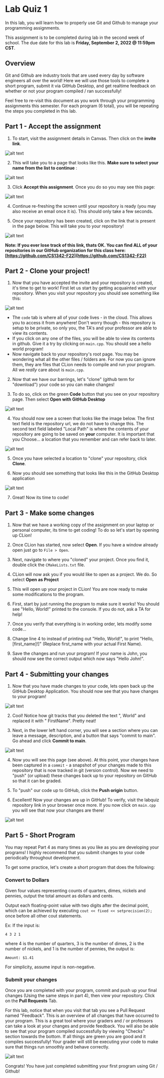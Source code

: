 # Lab Quiz 1
In this lab, you will learn how to properly use Git and Github to manage your programming assignments.

This assignment is to be completed during lab in the second week of school. The due date for this lab is **Friday, September 2, 2022 @ 11:59pm CST**.

## Overview
Git and Github are industry tools that are used every day by software engineers all over the world!
Here we will use those tools to complete a short program, submit it via GitHub Desktop, and get realtime feedback on whether or 
not your program compiled / ran successfully!

Feel free to re-visit this document as you work through your programming assignments this semester. For each program (6 total), you will 
be repeating the steps you completed in this lab. 

## Part 1 - Accept the assignment
1. To start, visit the assignment details in Canvas. Then click on the **invite link**. 

![alt text](images/image1.png "Invite")


2. This will take you to a page that looks like this. **Make sure to select your name from the list to continue** : 

![alt text](images/image2.png "Invite")

3. Click **Accept this assignment**. Once you do so you may see this page: 

![alt text](images/image3.png "Invite")

4. Continue re-freshing the screen until your repository is ready (you may also receive an email once it is). This should only take a few seconds. 

5. Once your repository has been created, click on the link that is present in the page below. This will take you to your repository!

![alt text](images/image4.png)

**Note: If you ever lose track of this link, thats OK. You can find ALL of your repositories in our GitHub organization for this class here: [https://github.com/CS1342-F22](https://github.com/CS1342-F22)**

## Part 2 - Clone your project!
1. Now that you have accepted the invite and your repository is created, it's time to get to work! First let us start by getting acquainted with your repository. When you visit your repository you should see something like this:


![alt text](images/image5.png)

- The `code` tab is where all of your code lives - in the cloud. This allows you to access it from anywhere! Don't worry though - this repository is setup to be private, so only you, the TA's and your professor are able to view its contents. 
- If you click on any one of the files, you will be able to view its contents in github. Give it a try by clicking on `main.cpp`. You should see a hello world program!
- Now navigate back to your repository's root page. You may be wondering what all the other files / folders are. For now you can ignore them, they are files that CLion needs to compile and run your program. All we _really_ care about is `main.cpp`.

2. Now that we have our barrings, let's "clone" (github term for "download") your code so you can make changes! 

3. To do so, click on the green **Code** button that you see on your repository page. Then select **Open with GitHub Desktop**

![alt text](images/image6.png)

4. You should now see a screen that looks like the image below. The first text field is the repository url, we do not have to change this. The second text field labeled "Local Path" is where the contents of your repository are going to be saved on **your** computer. It is important that you Choose... a location that you remember and can refer back to later. 

![alt text](images/image7.png)

5. Once you have selected a location to "clone" your repository, click **Clone**. 

6. Now you should see something that looks like this in the GitHub Desktop application

![alt text](images/image8.png)

7. Great! Now its time to code!

## Part 3 - Make some changes
1. Now that we have a working copy of the assignment on your laptop or personal computer, its time to get coding! To do so let's start by opening up CLion!

2. Once CLion has started, now select **Open**. If you have a window already open just go to `File > Open`. 

3. Next, navigate to where you "cloned" your project. Once you find it, double click the `CMakeLists.txt` file. 

4. CLion will now ask you if you would like to open as a project. We do. So select **Open as Project**

5. This will open up your project in CLion! You are now ready to make some modifications to the program. 

6. First, start by just running the program to make sure it works! You should see "Hello, World!" printed to the console. If you do not, ask a TA for help!

7. Once you verify that everything is in working order, lets modify some code...

8. Change line 4 to instead of printing out "Hello, World!", to print "Hello, [first_name]!]" (Replace first_name with your actual First Name). 

9. Save the changes and run your program! If your name is John, you should now see the correct output which now says "Hello John!".

## Part 4 - Submitting your changes
1. Now that you have made changes to your code, lets open back up the GitHub Desktop Application. You should now see that you have changes to your program!

![alt text](images/image9.png)

2. Cool! Notice how git tracks that you deleted the text ", World" and replaced it with " FirstName". Pretty neat! 

3. Next, in the lower left hand corner, you will see a section where you can leave a message, description, and a button that says "commit to main". Go ahead and click **Commit to main**. 

![alt text](images/image10.png)

4. Now you will see this page (see above). At this point, your changes have been captured in a `commit` - a snapshot of your changes made to this repository that is now tracked in git (version control). Now we need to "push" (or upload) these changes back up to your repository on GitHub so that it can be graded. 

5. To "push" our code up to GitHub, click the **Push origin** button. 

6. Excellent! Now your changes are up in GitHub! To verify, visit the labquiz repository link in your browser once more. If you now click on `main.cpp` you will see that now your changes are there! 

![alt text](images/image11.png)

## Part 5 - Short Program
You may repeat Part 4 as many times as you like as you are developing your programs! I highly recommend that you submit changes to your code periodically throughout development.

To get some practice, let's create a short program that does the following: 

### Convert to Dollars
Given four values representing counts of quarters, dimes, nickels and pennies, output the total amount as dollars and cents.

Output each floating-point value with two digits after the decimal point, which can be achieved by executing
`cout << fixed << setprecision(2);` once before all other cout statements.

Ex: If the input is:

```
4 3 2 1
```
where 4 is the number of quarters, 3 is the number of dimes, 2 is the number of nickels, and 1 is the number of pennies, the output is:
```
Amount: $1.41
```
For simplicity, assume input is non-negative.

### Submit your changes
Once you are completed with your program, commit and push up your final changes (Using the same steps in part 4), then view your repository. Click on the **Pull Requests** Tab. 

For this lab, notice that when you visit that tab you see a Pull Request named "Feedback". This is an overview of all changes that have occurred to your program. This is a great tool where your graders and / or professors can take a look at your changes and provide feedback. You will also be able to see that your program compiled successfully by viewing "Checks" section towards the bottom. If all things are green you are good and it compiles successfully! Your grader will still be executing your code to make sure that things run smoothly and behave correctly. 

![alt text](images/image12.png)

Congrats! You have just completed submitting your first program using Git / Github!